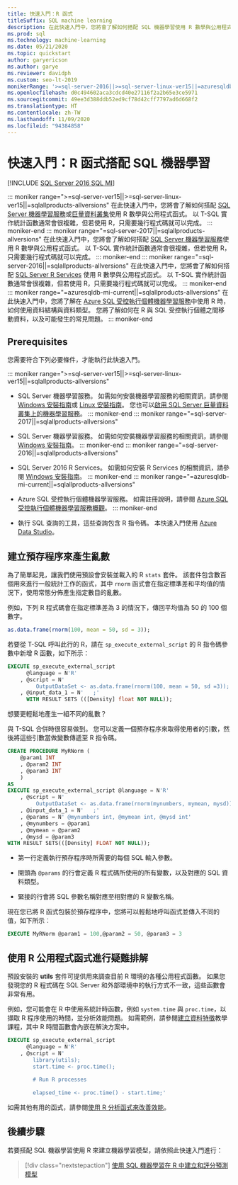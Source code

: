 ```yaml
---
title: 快速入門：R 函式
titleSuffix: SQL machine learning
description: 在此快速入門中，您將會了解如何搭配 SQL 機器學習使用 R 數學與公用程式函式。
ms.prod: sql
ms.technology: machine-learning
ms.date: 05/21/2020
ms.topic: quickstart
author: garyericson
ms.author: garye
ms.reviewer: davidph
ms.custom: seo-lt-2019
monikerRange: '>=sql-server-2016||>=sql-server-linux-ver15||=azuresqldb-mi-current||=sqlallproducts-allversions'
ms.openlocfilehash: d0c494602aca3cdcd40e27116f2a2b65e3ce5971
ms.sourcegitcommit: 49ee3d388ddb52ed9cf78d42cff7797ad6d668f2
ms.translationtype: HT
ms.contentlocale: zh-TW
ms.lasthandoff: 11/09/2020
ms.locfileid: "94384858"
---
```

# <a name="quickstart-r-functions-with-sql-machine-learning"></a>快速入門：R 函式搭配 SQL 機器學習
[!INCLUDE [SQL Server 2016 SQL MI](../../includes/applies-to-version/sqlserver2016-asdbmi.md)]

::: moniker range=">=sql-server-ver15||>=sql-server-linux-ver15||=sqlallproducts-allversions"
在此快速入門中，您將會了解如何搭配 [SQL Server 機器學習服務](../sql-server-machine-learning-services.md)或[巨量資料叢集](../../big-data-cluster/machine-learning-services.md)使用 R 數學與公用程式函式。 以 T-SQL 實作統計函數通常會很複雜，但若使用 R，只需要幾行程式碼就可以完成。
::: moniker-end
::: moniker range="=sql-server-2017||=sqlallproducts-allversions"
在此快速入門中，您將會了解如何搭配 [SQL Server 機器學習服務](../sql-server-machine-learning-services.md)使用 R 數學與公用程式函式。 以 T-SQL 實作統計函數通常會很複雜，但若使用 R，只需要幾行程式碼就可以完成。
::: moniker-end
::: moniker range="=sql-server-2016||=sqlallproducts-allversions"
在此快速入門中，您將會了解如何搭配 [SQL Server R Services](../r/sql-server-r-services.md) 使用 R 數學與公用程式函式。 以 T-SQL 實作統計函數通常會很複雜，但若使用 R，只需要幾行程式碼就可以完成。
::: moniker-end
::: moniker range="=azuresqldb-mi-current||=sqlallproducts-allversions"
在此快速入門中，您將了解在 [Azure SQL 受控執行個體機器學習服務](/azure/azure-sql/managed-instance/machine-learning-services-overview)中使用 R 時，如何使用資料結構與資料類型。 您將了解如何在 R 與 SQL 受控執行個體之間移動資料，以及可能發生的常見問題。
::: moniker-end

## <a name="prerequisites"></a>Prerequisites

您需要符合下列必要條件，才能執行此快速入門。

::: moniker range=">=sql-server-ver15||>=sql-server-linux-ver15||=sqlallproducts-allversions"
- SQL Server 機器學習服務。 如需如何安裝機器學習服務的相關資訊，請參閱 [Windows 安裝指南](../install/sql-machine-learning-services-windows-install.md)或 [Linux 安裝指南](../../linux/sql-server-linux-setup-machine-learning.md?toc=%2Fsql%2Fmachine-learning%2Ftoc.json)。 您也可以[啟用 SQL Server 巨量資料叢集上的機器學習服務](../../big-data-cluster/machine-learning-services.md)。
::: moniker-end
::: moniker range="=sql-server-2017||=sqlallproducts-allversions"
- SQL Server 機器學習服務。 如需如何安裝機器學習服務的相關資訊，請參閱 [Windows 安裝指南](../install/sql-machine-learning-services-windows-install.md)。 
::: moniker-end
::: moniker range="=sql-server-2016||=sqlallproducts-allversions"
- SQL Server 2016 R Services。 如需如何安裝 R Services 的相關資訊，請參閱 [Windows 安裝指南](../install/sql-r-services-windows-install.md)。
::: moniker-end
::: moniker range="=azuresqldb-mi-current||=sqlallproducts-allversions"
- Azure SQL 受控執行個體機器學習服務。 如需註冊說明，請參閱 [Azure SQL 受控執行個體機器學習服務概觀](/azure/azure-sql/managed-instance/machine-learning-services-overview)。
::: moniker-end

- 執行 SQL 查詢的工具，這些查詢包含 R 指令碼。 本快速入門使用 [Azure Data Studio](../../azure-data-studio/what-is.md)。

## <a name="create-a-stored-procedure-to-generate-random-numbers"></a>建立預存程序來產生亂數

為了簡單起見，讓我們使用預設會安裝並載入的 R `stats` 套件。 該套件包含數百個用來進行一般統計工作的函式，其中 `rnorm` 函式會在指定標準差和平均值的情況下，使用常態分佈產生指定數目的亂數。

例如，下列 R 程式碼會在指定標準差為 3 的情況下，傳回平均值為 50 的 100 個數字。

```R
as.data.frame(rnorm(100, mean = 50, sd = 3));
```

若要從 T-SQL 呼叫此行的 R，請在 `sp_execute_external_script` 的 R 指令碼參數中新增 R 函數，如下所示：

```sql
EXECUTE sp_execute_external_script
      @language = N'R'
    , @script = N'
         OutputDataSet <- as.data.frame(rnorm(100, mean = 50, sd =3));'
    , @input_data_1 = N'   ;'
      WITH RESULT SETS (([Density] float NOT NULL));
```

想要更輕鬆地產生一組不同的亂數？

與 T-SQL 合併時很容易做到。 您可以定義一個預存程序來取得使用者的引數，然後將這些引數當做變數傳遞至 R 指令碼。

```sql
CREATE PROCEDURE MyRNorm (
    @param1 INT
    , @param2 INT
    , @param3 INT
    )
AS
EXECUTE sp_execute_external_script @language = N'R'
    , @script = N'
         OutputDataSet <- as.data.frame(rnorm(mynumbers, mymean, mysd));'
    , @input_data_1 = N'   ;'
    , @params = N' @mynumbers int, @mymean int, @mysd int'
    , @mynumbers = @param1
    , @mymean = @param2
    , @mysd = @param3
WITH RESULT SETS(([Density] FLOAT NOT NULL));
```

- 第一行定義執行預存程序時所需要的每個 SQL 輸入參數。

- 開頭為 `@params` 的行會定義 R 程式碼所使用的所有變數，以及對應的 SQL 資料類型。

- 緊接的行會將 SQL 參數名稱對應至相對應的 R 變數名稱。

現在您已將 R 函式包裝於預存程序中，您將可以輕鬆地呼叫函式並傳入不同的值，如下所示︰

```sql
EXECUTE MyRNorm @param1 = 100,@param2 = 50, @param3 = 3
```

## <a name="use-r-utility-functions-for-troubleshooting"></a>使用 R 公用程式函式進行疑難排解

預設安裝的 **utils** 套件可提供用來調查目前 R 環境的各種公用程式函數。 如果您發現您的 R 程式碼在 SQL Server 和外部環境中的執行方式不一致，這些函數會非常有用。

例如，您可能會在 R 中使用系統計時函數，例如 `system.time` 與 `proc.time`，以擷取 R 程序使用的時間，並分析效能問題。 如需範例，請參閱[建立資料特徵](../tutorials/walkthrough-create-data-features.md)教學課程，其中 R 時間函數會內嵌在解決方案中。

```sql
EXECUTE sp_execute_external_script
      @language = N'R'
    , @script = N'
        library(utils);
        start.time <- proc.time();
        
        # Run R processes
        
        elapsed_time <- proc.time() - start.time;'
```

如需其他有用的函式，請參閱[使用 R 分析函式來改善效能](../r/using-r-code-profiling-functions.md)。

## <a name="next-steps"></a>後續步驟

若要搭配 SQL 機器學習使用 R 來建立機器學習模型，請依照此快速入門進行：

> [!div class="nextstepaction"]
> [使用 SQL 機器學習在 R 中建立和評分預測模型](quickstart-r-train-score-model.md)
